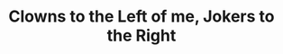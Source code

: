 ---
title: Clowns to the Left of me, Jokers to the Right
paper-url: http://strictlypositive.org/CJ.pdf
authors:
- Conor McBride
type: paper
tags:
- ADTs
- zippers
doHaskell-type: functional pearl
dohaskell-year: 2006
---